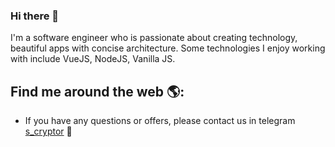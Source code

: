 ### Hi there 👋

I'm a software engineer who is passionate about creating technology, beautiful apps with concise architecture. Some technologies I enjoy working with include VueJS, NodeJS, Vanilla JS. 

## Find me around the web 🌎:
- If you have any questions or offers, please contact us in telegram <a href="https://t.me/s_cryptor" target="_blank">s_cryptor</a> 📱

